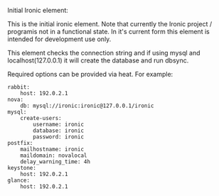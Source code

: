 Initial Ironic element:

This is the initial ironic element. Note that currently the Ironic
project / programis not in a functional state. In it's current form this
element is intended for development use only.

This element checks the connection string and if using mysql and 
localhost(127.0.0.1) it will create the database and run dbsync.

Required options can be provided via heat. For example:

    rabbit:
        host: 192.0.2.1 
    nova:
        db: mysql://ironic:ironic@127.0.0.1/ironic
    mysql:
        create-users:
            username: ironic
            database: ironic
            password: ironic
    postfix:
        mailhostname: ironic
        maildomain: novalocal
        delay_warning_time: 4h
    keystone:
        host: 192.0.2.1
    glance:
        host: 192.0.2.1
